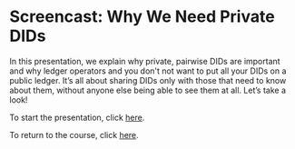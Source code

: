 # Screencast: Why We Need Private DIDs

In this presentation, we explain why private, pairwise DIDs are important and why ledger operators and you don't not want to put all your DIDs on a public ledger. It’s all about sharing DIDs only with those that need to know about them, without anyone else being able to see them at all. Let’s take a look!

To start the presentation, click [here](https://www.youtube.com/watch?v=Uiani8jMg-4).

To return to the course, click [here]().
